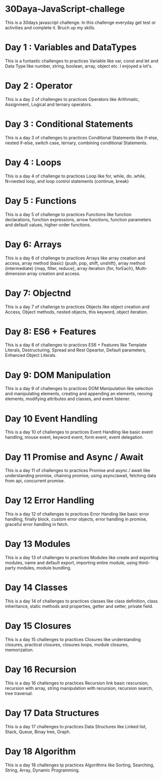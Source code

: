 # 30Daya-JavaScript-challege
This is a 30days javascript challenge. In this challenge everyday get test or activities and complete it.  Bruch up my skills.  

# Day 1 : Variables and DataTypes
This is a funtastic challenges to practices Variable like var, const and let and Data Type like number, string, boolean, array, object etc. I enjoyed a lot's.

# Day 2 : Operator
This is a day 2 of challenges to practices Operators like Arithmatic, Assignment, Logical and ternary operators. 

# Day 3 : Conditional Statements
This is a day 3 of challenges to practices Conditional Statements like if-else, nested if-else, switch case, ternary, combining conditional Statements. 

# Day 4 : Loops
This is a day 4 of challenge to practices Loop like for, while, do..while, N=nested loop, and loop control statements (continue, break)

# Day 5 : Functions
This is a day 5 of challenge to practices Functions like function declarations, function expressions, arrow functions, function parameters and default values, higher-order functions. 

# Day 6: Arrays
This is a day 6 of challenge to practices Arrays like array creation and access, array method (basic) {push, pop, shift, unshift}, array method (intermediate) {map, filter, reduce}, array iteration {for, forEach}, Multi-dimension array creation and access. 

# Day 7: Objectnd
This is a day 7 of challenge to practices Objects like object creation and Access, Object methods, nested objects, this keyword,  object iteration.

# Day 8: ES6 + Features
This is a day 8 of challenges to practices ES6 + Features like Template Literals, Destructuring, Spread and Rest Opeartor, Default parameters, Enhanced Object Literals. 

# Day 9: DOM Manipulation
This is a day 9 of challenges to practices DOM Manipulation like selection and manipulating elements, creating and appending an elements, reoving elements, modifying attributes and classes, and event listener.

# Day 10 Event Handling
This is a day 10 of challenges to practices Event Handling like basic event handling, mouse event, keyword event, form event, event delegation. 

# Day 11 Promise and Async / Await
This is a day 11 of challenges to practices Promise and async / await like understanding promise, chaining promise, using async/await, fetching data from api, concurrent promise. 

# Day 12 Error Handling
This is a day 12 of challenges to practices Error Handing like basic error handling, finally block, custom error objects, error handling in promise, graceful error handling in fetch. 

# Day 13 Modules
This is a day 13 of challenges to practices Modules like create and exporting modules, name and default export, importing entire module, using third-party modules, module bundling.

# Day 14 Classes
This is a day 14 of challenges to practices classes like class definition, class inheritance, static methods and properties, getter and setter, private field.

# Day 15 Closures
This is a day 15 challenges to practices Closures like understanding closures, practical closures, closures loops, module closures, memorization.

# Day 16 Recursion
This is a day 16 challenges to practices Recursion link basic rescursion, recursion with array, string manipulation with recursion, recursion search, tree traversal. 

# Day 17 Data Structures
This is a day 17 challenges to practices Data Structures like Linked list, Stack, Queue, Binay tree, Graph.

# Day 18 Algorithm
This is a day 18 challenges tp practices Algorithms like Sorting, Searching, String, Array, Dynamic Programming.
